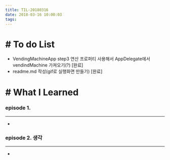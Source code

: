 ```yaml
---
title: TIL-20180316
date: 2018-03-16 10:00:03
tags: 
---
```


# # To do List

- VendingMachineApp step3 연산 프로퍼티 사용해서 AppDelegate에서 vendindMachine 가져오기(?) [완료]
- readme.md 작성(gif로 실행화면 만들기) [완료] 


# # What I Learned

### episode 1. 

---

- 


### episode 2. 생각

---

- 